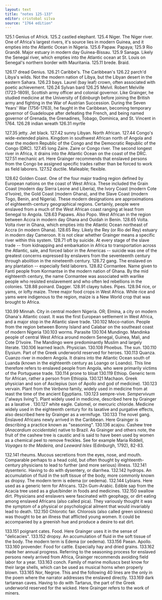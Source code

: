 ```yaml
---
layout: text
title: "notes 125-133"
editor: cristobal silva
source: "1764 edition"
---
```



125.1 Genius of Africk.
125.2 castled elephant.
125.4 Niger. The Niger river. One of Africa's largest rivers, it's source lies in modern Guinea, and it empties into the Atlantic Ocean in Nigeria.
125.6 Papaw. Papaya; <!--copy note-->
125.9 Rio Grandê. Major estuary in modern day Guinea-Bissau.
125.9 Sanaga. Likely the Senegal river, which empties into the Atlantic ocean at St. Louis on Senegal's northern border with Mauritania. <!--thought this was the Senegal river (as does Gilmore), but there is a modern Sanaga river just south of Douala in Cameroon; have not found it on an 18thC map -->
125.11 brede. Braid.

126.17 dread Genius.
126.21 Caribbe's. The Caribbean's
126.22 parch'd Libya's wilds. Not the modern nation of Libya, but the Libyan desert in the eastern Sahara. <!-- Gilmore says Africa, generally -->
126.23 bays. Laurel (bay leaf) crown, often associated with poetic achievement. <!--also military victory-->
126.24 Sylvan bard <!--check-->
126.25 Melvil. Robert Melville (1723-1809), Scottish army officer and colonial governor. Like Grainger, he studied medicine at the University of Edinburgh before joining the British army and fighting in the War of Austrian Succession. During the Seven Years' War (1756-1763), he faught in the Caribbean, becoming temporary governor of Guadeloupe after defeating the French, and being named governor of Grenada, the Grenadines, Tobago, Dominica, and St. Vincent in 1764.
126.28 indian wreath <!--check-->
126.31 myrtle <!--copy-->

127.35 jetty. Jet black.
127.42 sunny Libyan. North African. <!--check-->
127.44 Congo's wide-extended plains. Kingdom in southwest African north of Angola and near the modern Republic of the Congo and the Democratic Republic of the Congo (DRC).
127.45 long Zaire. Zaire or Congo river. The second longest river in Africa, it drains into the Atlantic Ocean on the coast of the DRC.
127.51 mechanic art. Here Grainger recommends that enslaved persons from the Congo be assigned specific trades rather than be forced to work as field laborers.
127.52 ductile. Malleable; flexible.

128.62 Golden Coast. One of the four major trading region defined by European nations on the coast of West Africa.  These included the Grain Coast (modern day Sierra Leone and Liberia), the Ivory Coast (modern Cote d'Ivoire), the Gold Coast (modern Ghana), and the Slave Coast (modern Togo, Benin, and Nigeria). These modern designations are approximations of eighteenth-century geographical regions. Certainly, people were enslaved from a much of the West African coast ranging at least from Senegal to Angola. <!-- Although I wrote it, this note makes me uncomfortable for all kinds of reasons CS -->
128.63 Papaws. Also Popo. West African in the region between Accra in modern day Ghana and Ouidah in Benin. <!--see Gilmore too-->
128.65 Volta. Volta river in Ghana, which empties into the Atlantic Ocean northeast of Accra (in modern Ghana).
128.65 Rey. Likely the Rey (or Rio del Rey) estuary in modern day Cameroon. It is not clear whether Grainger means a specific river within this system.
128.71 oft by suicide. At every stage of the slave trade -- from kidnapping and embarkation in Africa to transportation across the Atlantic, sale, and forced labor in the Americas -- suicide was one of the greatest concerns expressed by enslavers from the seventeenth century through abolition in the nineteenth century.
128.72 gang. The enslaved on any plantation -- especially field laborers.
128.82 Cormantee. Name given to Fanti people from Kormantse in the modern nation of Ghana. By the mid eighteenth century, the name Cormantee was associated with warlike people who resisted enslavement and who often led rebellions in the colonies. <!--get sources right-->
128.88 poinard. Dagger.
128.91 clayey tubes. Pipes.
128.94 rice, or yams, or lofty maize. Three major food crops in West Africa. While rice and yams were indigenous to the region, maize is a New World crop that was brought to Africa. <!--confirm; do we need scientific names here?-->

130.99 Minnah. City in central modern Nigeria. <!--have not found Minna on historical 18thC maps yet--> OR; Elmina, a city on modern Ghana's Atlantic coast. It was the first European settlement in West Africa, and a major stop in the Atlantic slave trade.
130.102 Moco-nation. People from the region between Bonny Island and Calabar on the southeast coast of modern Nigeria <!-- https://www.davidrumsey.com/luna/servlet/s/794d7o and near bonny here: https://www.davidrumsey.com/luna/servlet/s/41t1wo and here: https://jcb.lunaimaging.com/luna/servlet/s/r654yp-->
130.103 worms.  Parasite <!--complicated note because there are all kinds of possible worms. Prob tapeworm; see Gilmore-->
130.104 Mundingo. Mandinka people of central West Africa around modern Senegal, Guinea, Mali, and Cote D'Ivoire. The Mandingo were predominantly Muslim and largely literate. <!--check precision-->
130.106 learned leach. Physician.
130.108 Phoebus. The sun.
130.110 Elysium. Part of the Greek underworld reserved for heroes.
130.113 Quanza. Cuanzo river in modern Angola. It drains into the Atlantic Ocean south of Luanda (known in the eighteenth century as Loango or Loando). This line therefore refers to enslaved people from Angola, who were primarily victims of the Portuguese trade.
130.114 prone to bloat <!--not sure about this one-->
130.119 Ethiop. Generic term for African, rather a person from Ethiopia.
130.121 Machaon. Greek physician and son of Asclepius (son of Apollo and god of medicine).
130.123 vervain. Plant from the *Verbena* family, widely used in medicine from at least the time of the ancient Egyptians.
130.123 sempre-vive. *Sempervivum* ("always living"). Plant widely used in medicine, described here by Grainger as a laxative <!--see Gilmore for these 2 notes-->.
130.127 white eagle. Calomel, or mercuric chloride. Medicine widely used in the eighteenth century for its laxative and purgative effects, also described here by Grainger as a vermifuge.
130.133 The novel gang. Enslaved Africans newly arrived in the Caribbean.  Here Grainger is describing a practice known as "seasoning".
130.136 acajou. Cashew tree (*Anacardium occidentale*) native to Brazil. As Grainger and others note, the fruit of the cashew tree is caustic and is said to have been used by women as a chemical peel to remove freckles. See for example Maria Riddell, *Voyages to the Madeira, and Leeward Isles* (Edinburgh, 1792), 82-83.

132.141 rheums. Mucous secretions from the eyes, nose, and mouth. Comparable perhaps to a head cold, but often thought by eighteenth-century physicians to lead to further (and more serious) illness.
132.141 dysenteric. Having to do with dysentery, or diarrhea.
132.142 hydrops. An accumulation of fluid in the soft tissue of the body, more commonly known as dropsy.  The modern term is edema (or oedema). <!--Gilmore has diabetes, which might make more sense in context-->
132.144 Lybians. Here used as a generic term for Africans.
132n Gum-Arabic. Edible sap from the Acacia tree used as a glue/binder in foods and medicines.
132.150 swallow dirt. Physicians and enslavers were fascinated with geophagy, or dirt eating among enslaved Africans (also called pica). They variously thought it was the symptom of a physical or psychological ailment that would invariably lead to death.
132.150 Chlorotic fair. Chlorosis (also called green sickness) was thought to be an illness that afflicted young women. It could be accompanied by a greenish hue and produce a desire to eat dirt.

133.151 poignant cates. Food. Here Grainger uses it in the sense of "delicacies".
133.152 dropsy. An accumulation of fluid in the soft tissue of the body.  The modern term is Edema (or oedema).
133.156 Paean. Apollo.
133.160 provender. Food for cattle.  Especially hay and dried grains.
133.162 made her annual progress. Referring to the seasoning process for enslaved persons newly arrived from Africa, Grainger recommends avoiding field labor for a year.
133.163 conch. Family of marine molluscs best know for their large shells, which can be used as musical horns when properly blown.
133.165 Nor, Negroe. This and the following 40 lines are the only in the poem where the narrator addresses the enslaved directly.
133.169 dark tartarean caves. Having to do with Tartarus, the part of the Greek underworld reserved for the wicked. Here Grainger refers to the work of miners.


